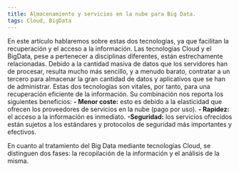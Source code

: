 ```yaml
---
title: Almacenamiento y servicios en la nube para Big Data.
tags: Cloud, BigData
---
```

En este artículo hablaremos sobre estas dos tecnologías, ya que facilitan la recuperación y el acceso a la información.
Las tecnologías Cloud y el BigData, pese a pertenecer a disciplinas diferentes, están estrechamente relacionadas. Debido a la cantidad masiva de datos que los servidores han de procesar, resulta mucho más sencillo, y a menudo barato, contratar a un tercero para almacenar la gran cantidad de datos y aplicativos que se han de administrar. Estas dos tecnologías son vitales, por tanto, para una recuperación eficiente de la información. Su combinación nos reporta los siguientes beneficios:
    **- Menor coste:** esto es debido a la elasticidad que ofrecen los proveedores de servicios en la nube (pago por uso).
    **- Rapidez:** el acceso a la información es inmediato.
    **-Seguridad:** los servicios ofrecidos están sujetos a los estándares y protocolos de seguridad más importantes y efectivos.

En cuanto al tratamiento del Big Data mediante tecnologías Cloud, se distinguen dos fases: la recopilación de la información y el análisis de la misma.
 
<!--more-->
